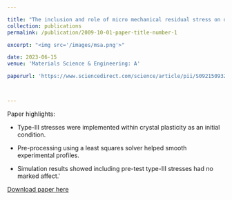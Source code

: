 ```yaml
---

title: "The inclusion and role of micro mechanical residual stress on deformation of stainless steel type 316L at grain level"
collection: publications
permalink: /publication/2009-10-01-paper-title-number-1

excerpt: "<img src='/images/msa.png'>"

date: 2023-06-15
venue: 'Materials Science & Engineering: A'

paperurl: 'https://www.sciencedirect.com/science/article/pii/S0921509323005208'



---
```

Paper highlights:
* Type-III stresses were implemented within crystal plasticity as an initial condition.

* Pre-processing using a least squares solver helped smooth experimental profiles.

* Simulation results showed including pre-test type-III stresses had no marked affect.'

[Download paper here](https://www.sciencedirect.com/science/article/pii/S0921509323005208)


